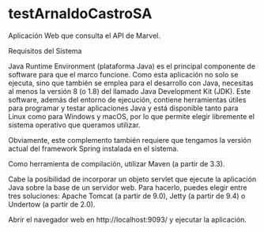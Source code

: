 # testArnaldoCastroSA
Aplicación Web que consulta el API de Marvel.

Requisitos del Sistema

Java Runtime Environment (plataforma Java) es el principal componente de software para que el marco funcione. Como esta aplicación no solo se ejecuta, sino que también se emplea para el desarrollo con Java, necesitas al menos la versión 8 (o 1.8) del llamado Java Development Kit (JDK). 
Este software, además del entorno de ejecución, contiene herramientas útiles para programar y testar aplicaciones Java y está disponible tanto para Linux como para Windows y macOS, por lo que permite elegir libremente el sistema operativo que queramos utilizar.

Obviamente, este complemento también requiere que tengamos la versión actual del framework Spring instalada en el sistema.

Como herramienta de compilación, utilizar Maven (a partir de 3.3).

Cabe la posibilidad de incorporar un objeto servlet que ejecute la aplicación Java sobre la base de un servidor web. Para hacerlo, puedes elegir entre tres soluciones: Apache Tomcat (a partir de 9.0), Jetty (a partir de 9.4) o Undertow (a partir de 2.0).

Abrir el navegador web en http://localhost:9093/ y ejecutar la aplicación.

